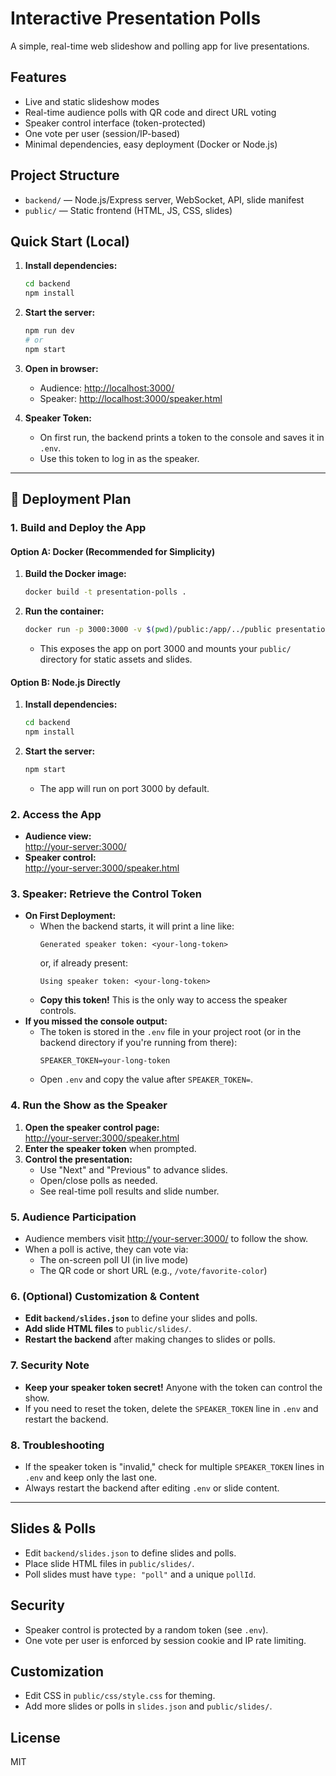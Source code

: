 # Interactive Presentation Polls

A simple, real-time web slideshow and polling app for live presentations.

## Features
- Live and static slideshow modes
- Real-time audience polls with QR code and direct URL voting
- Speaker control interface (token-protected)
- One vote per user (session/IP-based)
- Minimal dependencies, easy deployment (Docker or Node.js)

## Project Structure
- `backend/` — Node.js/Express server, WebSocket, API, slide manifest
- `public/` — Static frontend (HTML, JS, CSS, slides)

## Quick Start (Local)
1. **Install dependencies:**
   ```sh
   cd backend
   npm install
   ```
2. **Start the server:**
   ```sh
   npm run dev
   # or
   npm start
   ```
3. **Open in browser:**
   - Audience: [http://localhost:3000/](http://localhost:3000/)
   - Speaker: [http://localhost:3000/speaker.html](http://localhost:3000/speaker.html)

4. **Speaker Token:**
   - On first run, the backend prints a token to the console and saves it in `.env`.
   - Use this token to log in as the speaker.

---

## 🚀 Deployment Plan

### 1. Build and Deploy the App

#### Option A: Docker (Recommended for Simplicity)
1. **Build the Docker image:**
   ```sh
   docker build -t presentation-polls .
   ```
2. **Run the container:**
   ```sh
   docker run -p 3000:3000 -v $(pwd)/public:/app/../public presentation-polls
   ```
   - This exposes the app on port 3000 and mounts your `public/` directory for static assets and slides.

#### Option B: Node.js Directly
1. **Install dependencies:**
   ```sh
   cd backend
   npm install
   ```
2. **Start the server:**
   ```sh
   npm start
   ```
   - The app will run on port 3000 by default.

### 2. Access the App
- **Audience view:**  
  [http://your-server:3000/](http://your-server:3000/)
- **Speaker control:**  
  [http://your-server:3000/speaker.html](http://your-server:3000/speaker.html)

### 3. Speaker: Retrieve the Control Token
- **On First Deployment:**
  - When the backend starts, it will print a line like:
    ```
    Generated speaker token: <your-long-token>
    ```
    or, if already present:
    ```
    Using speaker token: <your-long-token>
    ```
  - **Copy this token!** This is the only way to access the speaker controls.
- **If you missed the console output:**
  - The token is stored in the `.env` file in your project root (or in the backend directory if you're running from there):
    ```
    SPEAKER_TOKEN=your-long-token
    ```
  - Open `.env` and copy the value after `SPEAKER_TOKEN=`.

### 4. Run the Show as the Speaker
1. **Open the speaker control page:**  
   [http://your-server:3000/speaker.html](http://your-server:3000/speaker.html)
2. **Enter the speaker token** when prompted.
3. **Control the presentation:**
   - Use "Next" and "Previous" to advance slides.
   - Open/close polls as needed.
   - See real-time poll results and slide number.

### 5. Audience Participation
- Audience members visit [http://your-server:3000/](http://your-server:3000/) to follow the show.
- When a poll is active, they can vote via:
  - The on-screen poll UI (in live mode)
  - The QR code or short URL (e.g., `/vote/favorite-color`)

### 6. (Optional) Customization & Content
- **Edit `backend/slides.json`** to define your slides and polls.
- **Add slide HTML files** to `public/slides/`.
- **Restart the backend** after making changes to slides or polls.

### 7. Security Note
- **Keep your speaker token secret!** Anyone with the token can control the show.
- If you need to reset the token, delete the `SPEAKER_TOKEN` line in `.env` and restart the backend.

### 8. Troubleshooting
- If the speaker token is "invalid," check for multiple `SPEAKER_TOKEN` lines in `.env` and keep only the last one.
- Always restart the backend after editing `.env` or slide content.

---

## Slides & Polls
- Edit `backend/slides.json` to define slides and polls.
- Place slide HTML files in `public/slides/`.
- Poll slides must have `type: "poll"` and a unique `pollId`.

## Security
- Speaker control is protected by a random token (see `.env`).
- One vote per user is enforced by session cookie and IP rate limiting.

## Customization
- Edit CSS in `public/css/style.css` for theming.
- Add more slides or polls in `slides.json` and `public/slides/`.

## License
MIT 